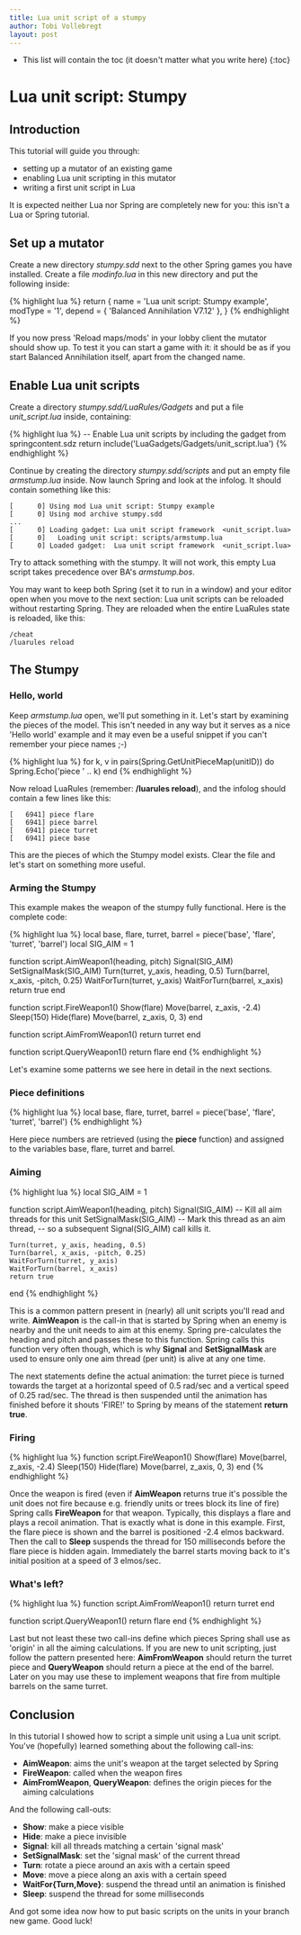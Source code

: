 ```yaml
---
title: Lua unit script of a stumpy
author: Tobi Vollebregt
layout: post
---
```


* This list will contain the toc (it doesn't matter what you write here)
{:toc}

# Lua unit script: Stumpy

## Introduction

This tutorial will guide you through:

* setting up a mutator of an existing game
* enabling Lua unit scripting in this mutator
* writing a first unit script in Lua

It is expected neither Lua nor Spring are completely new for you: this isn't a Lua or Spring tutorial.


## Set up a mutator

Create a new directory *stumpy.sdd* next to the other Spring games you have installed. Create a file *modinfo.lua* in this new directory and put the following inside:

{% highlight lua %}
return {
	name = 'Lua unit script: Stumpy example',
	modType = '1',
	depend = {
		'Balanced Annihilation V7.12'
	},
}
{% endhighlight %}

If you now press 'Reload maps/mods' in your lobby client the mutator should show up. To test it you can start a game with it: it should be as if you start Balanced Annihilation itself, apart from the changed name.


## Enable Lua unit scripts

Create a directory *stumpy.sdd/LuaRules/Gadgets* and put a file *unit_script.lua* inside, containing:

{% highlight lua %}
-- Enable Lua unit scripts by including the gadget from springcontent.sdz
return include('LuaGadgets/Gadgets/unit_script.lua')
{% endhighlight %}

Continue by creating the directory *stumpy.sdd/scripts* and put an empty file *armstump.lua* inside. Now launch Spring and look at the infolog. It should contain something like this:

	[      0] Using mod Lua unit script: Stumpy example
	[      0] Using mod archive stumpy.sdd
	...
	[      0] Loading gadget: Lua unit script framework  <unit_script.lua>
	[      0]   Loading unit script: scripts/armstump.lua
	[      0] Loaded gadget:  Lua unit script framework  <unit_script.lua>

Try to attack something with the stumpy. It will not work, this empty Lua script takes precedence over BA's *armstump.bos*.

You may want to keep both Spring (set it to run in a window) and your editor open when you move to the next section: Lua unit scripts can be reloaded without restarting Spring. They are reloaded when the entire LuaRules state is reloaded, like this:

	/cheat
	/luarules reload

## The Stumpy

### Hello, world

Keep *armstump.lua* open, we'll put something in it. Let's start by examining the pieces of the model. This isn't needed in any way but it serves as a nice 'Hello world' example and it may even be a useful snippet if you can't remember your piece names ;-)

{% highlight lua %}
for k, v in pairs(Spring.GetUnitPieceMap(unitID)) do
	Spring.Echo('piece ' .. k)
end
{% endhighlight %}

Now reload LuaRules (remember: **/luarules reload**), and the infolog should contain a few lines like this:

	[   6941] piece flare
	[   6941] piece barrel
	[   6941] piece turret
	[   6941] piece base

This are the pieces of which the Stumpy model exists. Clear the file and let's start on something more useful.

### Arming the Stumpy

This example makes the weapon of the stumpy fully functional. Here is the complete code:

{% highlight lua %}
local base, flare, turret, barrel = piece('base', 'flare', 'turret', 'barrel')
local SIG_AIM = 1

function script.AimWeapon1(heading, pitch)
	Signal(SIG_AIM)
	SetSignalMask(SIG_AIM)
	Turn(turret, y_axis, heading, 0.5)
	Turn(barrel, x_axis, -pitch, 0.25)
	WaitForTurn(turret, y_axis)
	WaitForTurn(barrel, x_axis)
	return true
end

function script.FireWeapon1()
	Show(flare)
	Move(barrel, z_axis, -2.4)
	Sleep(150)
	Hide(flare)
	Move(barrel, z_axis, 0, 3)
end

function script.AimFromWeapon1()
	return turret
end

function script.QueryWeapon1()
	return flare
end
{% endhighlight %}

Let's examine some patterns we see here in detail in the next sections.

### Piece definitions

{% highlight lua %}
local base, flare, turret, barrel = piece('base', 'flare', 'turret', 'barrel')
{% endhighlight %}

Here piece numbers are retrieved (using the **piece** function) and assigned to the variables base, flare, turret and barrel.

### Aiming

{% highlight lua %}
local SIG_AIM = 1

function script.AimWeapon1(heading, pitch)
	Signal(SIG_AIM)          -- Kill all aim threads for this unit
	SetSignalMask(SIG_AIM)   -- Mark this thread as an aim thread,
	                         -- so a subsequent Signal(SIG_AIM) call kills it.

	Turn(turret, y_axis, heading, 0.5)
	Turn(barrel, x_axis, -pitch, 0.25)
	WaitForTurn(turret, y_axis)
	WaitForTurn(barrel, x_axis)
	return true
end
{% endhighlight %}

This is a common pattern present in (nearly) all unit scripts you'll read and write. **AimWeapon** is the call-in that is started by Spring when an enemy is nearby and the unit needs to aim at this enemy. Spring pre-calculates the heading and pitch and passes these to this function. Spring calls this function very often though, which is why **Signal** and **SetSignalMask** are used to ensure only one aim thread (per unit) is alive at any one time.

The next statements define the actual animation: the turret piece is turned towards the target at a horizontal speed of 0.5 rad/sec and a vertical speed of 0.25 rad/sec. The thread is then suspended until the animation has finished before it shouts 'FIRE!' to Spring by means of the statement **return true**.

### Firing

{% highlight lua %}
function script.FireWeapon1()
	Show(flare)
	Move(barrel, z_axis, -2.4)
	Sleep(150)
	Hide(flare)
	Move(barrel, z_axis, 0, 3)
end
{% endhighlight %}

Once the weapon is fired (even if **AimWeapon** returns true it's possible the unit does not fire because e.g. friendly units or trees block its line of fire) Spring calls **FireWeapon** for that weapon. Typically, this displays a flare and plays a recoil animation. That is exactly what is done in this example. First, the flare piece is shown and the barrel is positioned -2.4 elmos backward. Then the call to **Sleep** suspends the thread for 150 milliseconds before the flare piece is hidden again. Immediately the barrel starts moving back to it's initial position at a speed of 3 elmos/sec.

### What's left?

{% highlight lua %}
function script.AimFromWeapon1()
	return turret
end

function script.QueryWeapon1()
	return flare
end
{% endhighlight %}

Last but not least these two call-ins define which pieces Spring shall use as 'origin' in all the aiming calculations. If you are new to unit scripting, just follow the pattern presented here: **AimFromWeapon** should return the turret piece and **QueryWeapon** should return a piece at the end of the barrel. Later on you may use these to implement weapons that fire from multiple barrels on the same turret.


## Conclusion

In this tutorial I showed how to script a simple unit using a Lua unit script. You've (hopefully) learned something about the following call-ins:

* **AimWeapon**: aims the unit's weapon at the target selected by Spring
* **FireWeapon**: called when the weapon fires
* **AimFromWeapon**, **QueryWeapon**: defines the origin pieces for the aiming calculations

And the following call-outs:

* **Show**: make a piece visible
* **Hide**: make a piece invisible
* **Signal**: kill all threads matching a certain 'signal mask'
* **SetSignalMask**: set the 'signal mask' of the current thread
* **Turn**: rotate a piece around an axis with a certain speed
* **Move**: move a piece along an axis with a certain speed
* **WaitFor{Turn,Move}**: suspend the thread until an animation is finished
* **Sleep**: suspend the thread for some milliseconds

And got some idea now how to put basic scripts on the units in your branch new game. Good luck!
